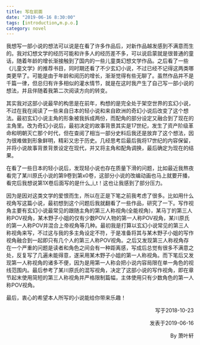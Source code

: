 ```yaml
---
title: 写在前面
date: "2019-06-16 8:30:00"
tags: [introduction,m.p.o.]
category: novel
---
```

我想写一部小说的想法可以说是在看了许多作品后，对新作品越发感到不满意而生的。我对幻想文学的经历可能和许多人的经历差不多，可以说启蒙就是很普通的童话，随着年龄的增长渐接触到了国内的一些儿童类幻想文学作品。之后看了一些《儿童文学》的推荐书目，同时期还看了不少玄幻小说，不过已经不记得这两类哪类更早了。可能是由于年龄和阅历的增长，渐渐觉得有些无聊了。虽然作品并不是千篇一律，但总归有许多相似的灌水情节，就是在这时我产生了自己写一部小说的想法，并且伴随着我第二次阅读方向的转变。

<!-- more -->

其实我对这部小说最早的构思是在前年，构想的是完全处于架空世界的玄幻小说，不过在我在阅读了一些来自日本的轻小说和来自欧洲的奇幻小说后改变了这个想法。最初玄幻小说主角的形象被我拆成两份，而配角的部分设定又融合到了现在的主角里。改为奇幻小说后，最初决定的故事背景其实是17世纪，发生了资产阶级革命和明朝灭亡那个时代，但在查阅了相当一部分史料后我还是放弃了这个想法，因为很难做到形象鲜明，精彩又忠于历史。几经思考后最后我将17世纪的内容保留，并将小说故事背景背景设定在现代，并又将主角和配角调换，最后确定为现在的结果。

在看了一些日本的轻小说后，发现轻小说也存在质量下滑的问题，比如最近我熬夜看完了某川原氏小说的第9卷到第x0卷，这部分小说的改编动画也马上就要开播，看完后我想说第1X卷后面写的是什么_i_t！这也让我感到了部分压力。

因为是因对这类文学的爱恨而生，所以在正是下笔之前我考虑了很多。比如用什么视角写这篇小说，最初想到这个问题后我就翻看了一些作品，研究了一下。写作视角主要有玄幻小说最常见的跟随主角的第三人称视角(全能视角)，某马丁的第三人称POV视角，某木野子小姐的仅有少数POV人物的第一人称POV视角，某川原氏的第一人称POV并混合上帝视角等几种。最初我是打算以玄幻小说常见的第三人称视角来写，不过这与我的多主角设定不符，于是准备将其与某木野子小姐的写作视角融合到一起即只有几个人的第三人称POV视角。之后又发现第三人称视角存在一个严重的问题是读者和角色之间会有一种距离感，写成后总觉有很多不满意之处，反复写了几遍未能得意，遂采用某木野子小姐的第一人称视角。而下笔后又发现第一人称视角的诸多不便，因为是用第一人称会把小说内容局限在单一角色的视线范围内。最后参考了某川原氏的混写视角，决定了这部小说的写作视角，即在章节起末使用简短的第三人称视角并严格限制篇幅，主体使用只有少数角色的第一人称POV视角。

最后，衷心的希望本人所写的小说能给你带来乐趣！

<p align="right">写于2018-10-23</p>

<p align="right">发表于2019-06-16</p>

<p align="right">By 萧叶轩</p>
